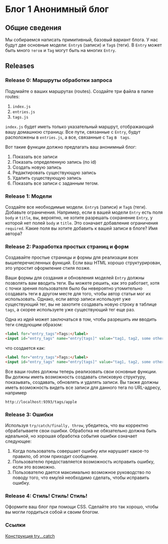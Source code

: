 # Блог 1 Анонимный блог 

## Общие сведения

Мы собираемся написать примитивный, базовый вариант блога.
У нас будут две основные модели: `Entry`s (записи) и `Tag`s (теги). В `Entry` может быть много `тегов` и `Tag` могут быть на многих `Entry`.

## Releases

 ### Release 0: Маршруты обработки запроса

Подумайте о ваших маршрутах (routes). Создайте три файла в папке routes:

1. `index.js`
2. `entries.js`
3. `tags.js`


`index.js` будет иметь только указательный маршрут, отображающий вашу домашнюю страницу.  Все пути, связанные с `Entry`, будут расположены в `entries.js`, а все, связанные с `Tag` в ` tags`.

Вот такие функции должно предлагать ваш  анонимный блог:

1. Показать все записи
2. Показать определенную запись (по id)
3. Создать новую запись 
4. Редактировать существующую запись 
5. Удалить существующую запись 
6. Показать все записи с заданным тегом. 


### Release 1: Модели

Создайте все необходимые модели. `Entry`s (записи) и `Tag`s (теги).
Добавьте ограничения. Например, если в вашей модели `Entry` есть поля `body` и `title`, вы, вероятно, не хотите разрешать сохранение `Entry`, у которой нет полей `body` и `title`. Это означает добавление ограничения `required`.
Какие поля вы хотите добавить к вашей записи в блоге? Имя автора?

### Release 2: Разработка простых страниц и форм

Создавайте простые страницы и формы для реализации всех вышеперечисленных функций. Если ваш HTML хорошо структурирован, это упростит оформление стиля позже.

Ваши формы для создания и обновления моделей `Entry` должны позволять вам вводить теги. Вы можете решить, как это работает, хотя с точки зрения пользователя было бы невероятно утомительно создавать теги в другом месте для того, чтобы автор статьи мог их использовать. Однако, если автор записи использует уже существующий тег, вы не захотите создавать новую строку в таблице `tags`, а скорее используете уже существующий тег еще раз.

Одна из идей может заключаться в том, чтобы разрешить им вводить теги следующим образом:

```html
<label for="entry_tags">Tags:</label>
<input id="entry_tags" name="entry[tags]" value="tag1, tag2, some other tag, a fourth tag">
```

что создается как:

```html
<label for="entry_tags">Tags:</label>
<input id="entry_tags" name="entry[tags]" value="tag1, tag2, some other tag, a fourth tag" class="span4">
```


Все ваши routes должны теперь реализовать свои основные функции. Вы должны иметь возможность создавать списковую структуру, показывать, создавать, обновлять и удалять записи. Вы также должны иметь возможность видеть все записи для данного тега по URL-адресу, например

```text
http://localhost:9393/tags/apple
```

### Release 3: Ошибки

Используя `try/catch/finally, throw`, убедитесь, что вы корректно обрабатываете свои ошибки. Обработка не обязательно должна быть идеальной, но хорошая обработка события ошибки означает следующее: 

1. Когда пользователь совершает ошибку или нарушает какое-то правило, об этом приходит сообщение.
2. Пользователю предоставляется возможность исправить ошибку, если это возможно.
3. Пользователю дается максимально возможное руководство по поводу того, что ему/ей необходимо сделать, чтобы исправить ошибку.

### Release 4: Стиль!  Стиль!  Стиль!

Оформите ваш блог при помощи CSS. Сделайте это так хорошо, чтобы вы могли гордиться собой и своим блогом.

### Ссылки
[Конструкция try...catch](https://developer.mozilla.org/ru/docs/Web/JavaScript/Reference/Statements/try...catch)
